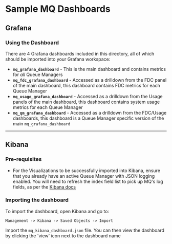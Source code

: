 # Sample MQ Dashboards

## Grafana

### Using the Dashboard

There are 4 Grafana dashboards included in this directory, all of which should be imported into your Grafana workspace:

- **`mq_grafana_dashboard`** - This is the main dashboard and contains metrics for *all* Queue Managers
- **`mq_fdc_grafana_dashboard`** - Accessed as a drilldown from the FDC panel of the main dashboard, this dashboard contains FDC metrics for each Queue Manager
- **`mq_usage_grafana_dashboard`** - Accessed as a drilldown from the Usage panels of the main dashboard, this dashboard contains system usage metrics for each Queue Manager
- **`mq_qm_grafana_dashboard`** - Accessed as a drilldown from the FDC/Usage dashboards, this dashboard is a Queue Manager specific version of the main `mq_grafana_dashboard`

___

## Kibana

### Pre-requisites

- For the Visualizations to be successfully imported into Kibana, ensure that you already have an active Queue Manager with JSON logging enabled. You will need to refresh the index field list to pick up MQ's log fields, as per the [Kibana docs](https://www.elastic.co/guide/en/kibana/5.5/index-patterns.html#reload-fields)

### Importing the dashboard

To import the dashboard, open Kibana and go to:

`Management -> Kibana -> Saved Objects -> Import`

Import the `mq_kibana_dashboard.json` file. You can then view the dashboard by clicking the 'view' icon next to the dashboard name
